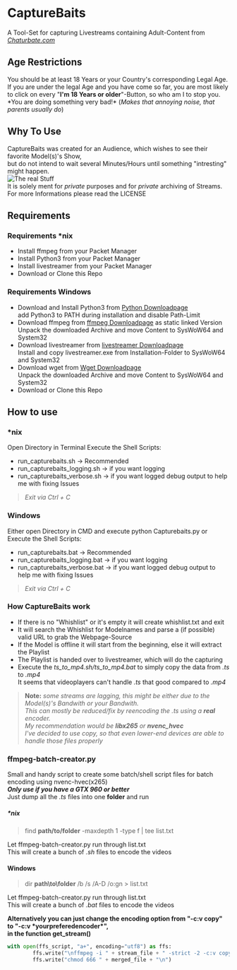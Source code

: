 # CaptureBaits
A Tool-Set for capturing Livestreams containing Adult-Content from [*Chaturbate.com*](https://chaturbate.com/ "Let the Fappening begin")

## Age Restrictions

You should be at least 18 Years or your Country's corresponding Legal Age.  
If you are under the legal Age and you have come so far, you are most likely to click on every "**I'm 18 Years or older**"-Button, so who am I to stop you.  
\*You are doing something very bad!\* \(*Makes that annoying noise, that parents usually do*\)

## Why To Use

CaptureBaits was created for an Audience, which wishes to see their favorite Model(s)'s Show,  
but do not intend to wait several Minutes/Hours until something "intresting" might happen.  
![The real Stuff](http://img.memecdn.com/Watching-Porn_o_93399.jpg "Know  your Memes")  
It is solely ment for *private* purposes and for *private* archiving of Streams.  
For more Informations please read the LICENSE

## Requirements

### Requirements \*nix

* Install ffmpeg from your Packet Manager
* Install Python3 from your Packet Manager
* Install livestreamer from your Packet Manager
* Download or Clone this Repo

### Requirements Windows

* Download and Install Python3 from [Python Downloadpage](https://www.python.org/downloads/release/python-360/)  
add Python3 to PATH during installation and disable Path-Limit
* Download ffmpeg from [ffmpeg Downloadpage](https://ffmpeg.zeranoe.com/builds/) as static linked Version  
Unpack the downloaded Archive and move Content to SysWoW64 and System32
* Download livestreamer from [livestreamer Downloadpage](http://docs.livestreamer.io/install.html#windows-binaries)  
Install and copy livestreamer.exe from Installation-Folder to SysWoW64 and System32
* Download wget from [Wget Downloadpage](https://eternallybored.org/misc/wget/)  
Unpack the downloaded Archive and move Content to SysWoW64 and System32
* Download or Clone this Repo

## How to use

### \*nix
Open Directory in Terminal
Execute the Shell Scripts:
* run_capturebaits.sh -> Recommended
* run_capturebaits_logging.sh -> if you want logging 
* run_capturebaits_verbose.sh -> if you want logged debug output to help me with fixing Issues

>*Exit via Ctrl + C*

### Windows
Either open Directory in CMD and execute python Capturebaits.py or
Execute the Shell Scripts:
* run_capturebaits.bat -> Recommended
* run_capturebaits_logging.bat -> if you want logging 
* run_capturebaits_verbose.bat -> if you want logged debug output to help me with fixing Issues

>*Exit via Ctrl + C*

### How CaptureBaits work

* If there is no "Whishlist" or  it's empty it will create whishlist.txt and exit
* It will search the Whishlist for Modelnames and parse a (if possible) valid URL to grab the Webpage-Source
* If the Model is offline it will start from the beginning, else it will extract the Playlist
* The Playlist is handed over to livestreamer, which will do the capturing
* Execute the *ts_to_mp4.sh/ts_to_mp4.bat* to simply copy the data from *.ts* to *.mp4*  
It seems that videoplayers can't handle *.ts* that good compared to *.mp4* 

>**Note:** *some streams are lagging, this might be either due to the Model(s)'s Bandwith or your Bandwith.  
This can mostly be reduced/fix by reencoding the .ts using a __real__ encoder.  
My recommendation would be __libx265__ or __nvenc_hvec__  
I've decided to use copy, so that even lower-end devices are able to handle those files properly*  

### ffmpeg-batch-creator.py
Small and handy script to create some batch/shell script files for batch encoding using nvenc-hvec(x265)  
**_Only use if you have a GTX 960 or better_**  
Just dump all the *.ts* files into one **folder** and run

##### \*nix
> find **path/to/folder** -maxdepth 1 -type f | tee list.txt

Let ffmpeg-batch-creator.py run through list.txt  
This will create a bunch of *.sh* files to encode the videos 

#### Windows
> dir **path\\to\\folder** /b /s /A-D /o:gn > list.txt  

Let ffmpeg-batch-creator.py run through list.txt  
This will create a bunch of *.bat* files to encode the videos

**Alternatively you can just change the encoding option from "-c:v copy" to "-c:v \*yourpreferedencoder\*",**  
**in the function get_stream()**
```python
with open(ffs_script, "a+", encoding="utf8") as ffs:
        ffs.write("\nffmpeg -i " + stream_file + " -strict -2 -c:v copy " + merged_file + "\n")
        ffs.write("chmod 666 " + merged_file + "\n")
```